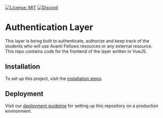 [![License: MIT](https://img.shields.io/github/license/avantifellows/auth-layer?color=blue&style=flat-square)](LICENSE)
[![Discord](https://img.shields.io/discord/717975833226248303.svg?label=&logo=discord&logoColor=ffffff&color=7389D8&labelColor=6A7EC2&style=flat-square)](https://discord.gg/29qYD7fZtZ)

# Authentication Layer
This layer is being built to authenticate, authorize and keep track of the students who will use Avanti Fellows resources or any external resource.
This repo contains code for the frontend of the layer written in VueJS.

## Installation
To set up this project, visit the [installation steps](docs/INSTALLATION.md).

## Deployment
Visit our [deployment guideline](docs/DEPLOYMENT.md) for setting up this repository on a production environment.
